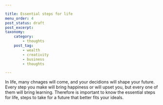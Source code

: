```yaml
---

title: Essential steps for life
menu_order: 4
post_status: draft
post_excerpt:  
taxonomy:
    category:
        - thoughts
    post_tag:
        - wealth
        - creativity
        - business
        - thoughts

---
```


In life, many chnages will come, and your decidions will shape your future. Every step you make will bring happiness or will upset you, but every one of them will bring learning. Therefore is important to know the essential steps for life, steps to take for a future that better fits your ideals.


